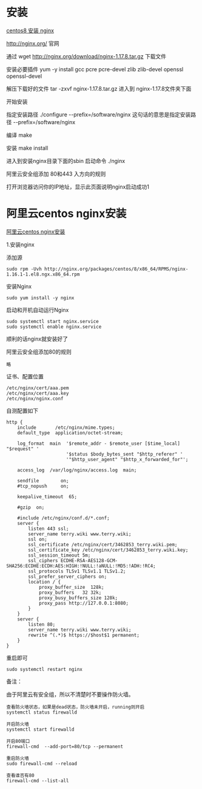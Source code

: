 # 安装

[centos8 安装 nginx](https://www.cnblogs.com/shiyuelp/p/11945882.html)

http://nginx.org/ 官网

通过 wget http://nginx.org/download/nginx-1.17.8.tar.gz 下载文件

安装必要插件
yum -y install gcc pcre pcre-devel zlib zlib-devel openssl openssl-devel

解压下载好的文件
tar -zxvf nginx-1.17.8.tar.gz
进入到 nginx-1.17.8文件夹下面

开始安装

指定安装路径
./configure --prefix=/software/nginx
这句话的意思是指定安装路径
--prefix=/software/nginx

编译
make

安装
make install

进入到安装nginx目录下面的sbin
启动命令
./nginx

阿里云安全组添加 80和443 入方向的规则

打开浏览器访问你的IP地址，显示此页面说明nginx启动成功1

# 阿里云centos nginx安装

[阿里云centos nginx安装](https://blog.csdn.net/qq_39785489/article/details/87102051)

1.安装nginx

添加源

    sudo rpm -Uvh http://nginx.org/packages/centos/8/x86_64/RPMS/nginx-1.16.1-1.el8.ngx.x86_64.rpm

安装Nginx

    sudo yum install -y nginx  

启动和开机自动运行Nginx

    sudo systemctl start nginx.service
    sudo systemctl enable nginx.service 

顺利的话nginx就安装好了

阿里云安全组添加80的规则
    
    略

证书、配置位置

    /etc/nginx/cert/aaa.pem
    /etc/nginx/cert/aaa.key
    /etc/nginx/nginx.conf

自测配置如下

```
http {
    include       /etc/nginx/mime.types;
    default_type  application/octet-stream;

    log_format  main  '$remote_addr - $remote_user [$time_local] "$request" '
                      '$status $body_bytes_sent "$http_referer" '
                      '"$http_user_agent" "$http_x_forwarded_for"';

    access_log  /var/log/nginx/access.log  main;

    sendfile        on;
    #tcp_nopush     on;

    keepalive_timeout  65;

    #gzip  on;

    #include /etc/nginx/conf.d/*.conf;
    server {
    	listen 443 ssl;
	    server_name terry.wiki www.terry.wiki;
	    ssl on;
        ssl_certificate /etc/nginx/cert/3462853_terry.wiki.pem;
        ssl_certificate_key /etc/nginx/cert/3462853_terry.wiki.key;
        ssl_session_timeout 5m;
        ssl_ciphers ECDHE-RSA-AES128-GCM-SHA256:ECDHE:ECDH:AES:HIGH:!NULL:!aNULL:!MD5:!ADH:!RC4;
        ssl_protocols TLSv1 TLSv1.1 TLSv1.2;
        ssl_prefer_server_ciphers on;
        location / {
            proxy_buffer_size  128k;
            proxy_buffers   32 32k;
            proxy_busy_buffers_size 128k;
            proxy_pass http://127.0.0.1:8080;
        }
    }
    server {
        listen 80;
        server_name terry.wiki www.terry.wiki;
        rewrite ^(.*)$ https://$host$1 permanent;
    }
}

```

重启即可

    sudo systemctl restart nginx

备注：

由于阿里云有安全组，所以不清楚时不要操作防火墙。
    
    查看防火墙状态，如果是dead状态，防火墙未开启，running则开启
    systemctl status firewalld
    
    开启防火墙
    systemctl start firewalld
    
    开启80端口
    firewall-cmd  --add-port=80/tcp --permanent
    
    重启防火墙
    sudo firewall-cmd --reload
    
    查看谁否有80
    firewall-cmd --list-all